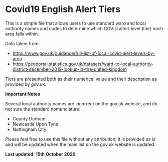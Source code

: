 # Covid19 English Alert Tiers

This is a simple file that allows users to use standard ward and local authority names and codes to determine which COVID altert level (tier) each area falls within.

Data taken from:

- https://www.gov.uk/guidance/full-list-of-local-covid-alert-levels-by-area  
- https://geoportal.statistics.gov.uk/datasets/ward-to-local-authority-district-december-2019-lookup-in-the-united-kingdom

Tiers are presented both as their numerical value and their description as provided by gov.uk.

**Important Notes**

Several local authority names are incorrect on the gov.uk website, and do not sure the standard nomenclature:

- County Durham
- Newcastle Upon Tyne
- Nottingham City

Please feel free to use this file without any attribution; it is provided *as is* and will be updated when the main list on the gov.uk website is updated. 

**Last updated: 15th October 2020**
